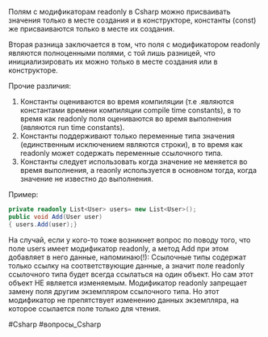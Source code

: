 Полям с модификаторам readonly в Csharp можно присваивать значения только в месте создания и в конструкторе, константы (const) же присваиваются только в месте их создания.

Вторая разница заключается в том, что поля с модификатором readonly являются полноценными полями, с той лишь разницей, что инициализировать их можно только в месте создания или в конструкторе.

Прочие различия:

1. Константы оцениваются во время компиляции (т.е .являются константами времени компиляции compile time constants), в то время как readonly поля оцениваются во время выполнения (являются run time constants).
2. Константы поддерживают только переменные типа значения (единственным исключением являются строки), в то время как readonly может содержать переменные ссылочного типа.
3. Константы следует использовать когда значение не меняется во время выполнения, а reaonly используется в основном тогда, когда значение не известно до выполнения.

Пример:
```C#
private readonly List<User> users= new List<User>();
public void Add(User user)
{ users.Add(user);}
```
На случай, если у кого-то тоже возникнет вопрос по поводу того, что поле users имеет модификатор readonly, а метод Add при этом добавляет в него данные, напоминаю(!):
Ссылочные типы содержат только ссылку на соответствующие данные, а значит поле readonly  ссылочного типа будет всегда ссылаться на один объект. Но сам этот объект НЕ является изменяемым. Модификатор readonly запрещает замену поля другим экземпляром ссылочного типа. Но этот модификатор не препятствует изменению данных экземпляра, на которое ссылается поле только для чтения.

#Csharp #вопросы_Csharp 